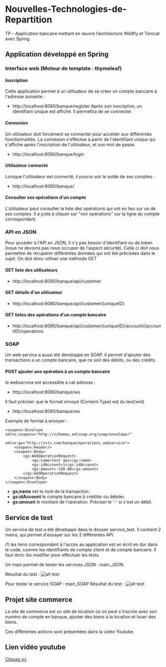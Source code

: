 # Nouvelles-Technologies-de-Repartition
TP - Application bancaire mettant en œuvre l’architecture Wildfly et Tomcat avec Spring

## Application développé en Spring

### Interface web (Moteur de template : thymeleaf)

#### Inscription
Cette application permet à un utilisateur de se créer un compte bancaire à l'adresse suivante :
- http://localhost:8080/banque/register
Après son inscription, un identifiant unique est affiché. Il permettra de se connecter.

#### Connexion
Un utilisateur doit forcément se connecter pour accéder aux différentes fonctionnalités. La connexion s'effectue à partir de l'identifiant unique qui s'affiche après l'inscription de l'utilisateur, et son mot de passe.
- http://localhost:8080/banque/login

#### Utilisateur connecté
Lorsque l'utilisateur est connecté, il pourra voir le solde de ses comptes : 
- http://localhost:8080/banque/

#### Consulter ses opérations d'un compte
L'utilisateur peut consulter la liste des opérations qui ont eu lieu sur un de ses comptes. Il a juste à cliquer sur "voir opérations" sur la ligne du compte correspondant.


### API en JSON
Pour accéder à l'API en JSON, il n'y pas besoin d'identifiant ou de token (nous ne devions pas nous occuper de l'aspect sécurité). Celle ci doit nous permettre de récupérer différentes données qui ont été précisées dans le sujet. On doit donc utiliser une méthode GET

#### GET liste des utilisateurs
- http://localhost:8080/banque/api/customer

#### GET détails d'un utilisateur
- http://localhost:8080/banque/api/customer/{uniqueID}

#### GET listes des opérations d'un compte bancaire
- http://localhost:8080/banque/api/customer/{uniqueID}/account/{accountID}/operations

### SOAP 
Un web service a aussi été développé en SOAP. Il permet d'ajouter des transactions a un compte bancaire, que ce soit des débits, ou des crédits.

#### POST ajouter une opération à un compte bancaire 

le webservice est accessible à cet adresse : 
- http://localhost:8080/banque/ws 

Il faut préciser que le format envoyé (Content-Type) est du text/xml)
- http://localhost:8080/banque/ws

Exemple de format à envoyer : 
```
<soapenv:Envelope xmlns:soapenv="http://schemas.xmlsoap.org/soap/envelope/"
                  xmlns:gs="http://istv.com/banque/operations_webservice">
    <soapenv:Header/>
    <soapenv:Body>
        <gs:AddOperationRequest>
            <gs:name>test api</gs:name>
            <gs:idAccount>1</gs:idAccount>
            <gs:amount>-150.00</gs:amount>
        </gs:AddOperationRequest>
    </soapenv:Body>
</soapenv:Envelope>
```
- **gs;name** est le nom de la transaction.
- **gs:idAccount** le compte bancaire à créditer ou débiter.
- **gs:amount** le montant de l'opération. Préciser le '-' si c'est un débit.

## Service de test
Un service de test a été développé dans le dossier service_test. Il contient 2 mains, qui permet d'essayer sur les 2 différentes API. 

/!\ les liens correspondant à l'accès au application est en écrit en dur dans le code, comme les identifiants de compte client et de compte bancaire. Il faut donc les modifier pour effectuer les tests.

Un main permet de tester les services JSON : main_JSON.

Résultat du test : 
![alt text](https://zupimages.net/up/20/16/pnja.jpg)

Pour tester le service SOAP : main_SOAP 
Résultat du test : 
![alt text](https://zupimages.net/up/20/16/wp49.png)

## Projet site commerce
Le site de commerce est un site de location où on peut s'inscrire avec son numéro de compte en banque, ajouter des biens à la location et louer des biens.

Ces différentes actions sont présentées dans la vidéo Youtube.

## Lien vidéo youtube
[Cliquez ici]( https://youtu.be/bjOPzBlAw4Q)

